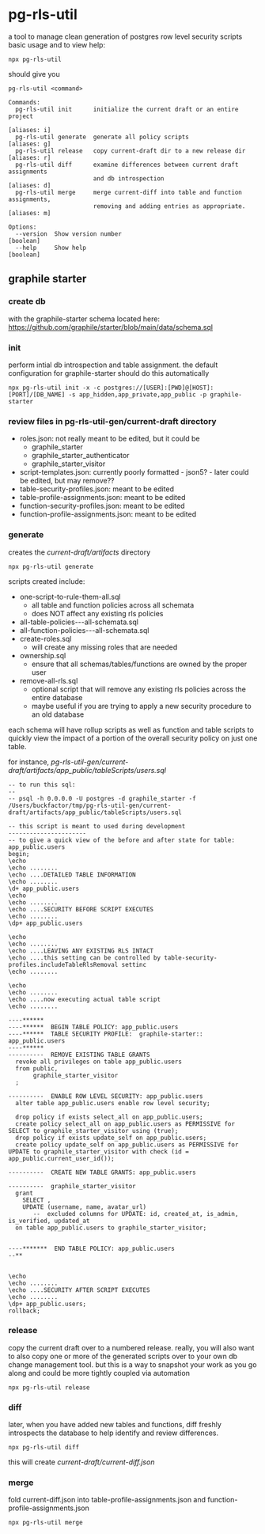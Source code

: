 # pg-rls-util
a tool to manage clean generation of postgres row level security scripts
basic usage and to view help:
```
npx pg-rls-util
```
should give you
```
pg-rls-util <command>

Commands:
  pg-rls-util init      initialize the current draft or an entire project
                                                                    [aliases: i]
  pg-rls-util generate  generate all policy scripts                 [aliases: g]
  pg-rls-util release   copy current-draft dir to a new release dir [aliases: r]
  pg-rls-util diff      examine differences between current draft assignments
                        and db introspection                        [aliases: d]
  pg-rls-util merge     merge current-diff into table and function assignments,
                        removing and adding entries as appropriate. [aliases: m]

Options:
  --version  Show version number                                       [boolean]
  --help     Show help                                                 [boolean]
  ```
## graphile starter 
### create db
with the graphile-starter schema located here: https://github.com/graphile/starter/blob/main/data/schema.sql
### init
perform intial db introspection and table assignment.  the default configuration for graphile-starter should do this automatically
```
npx pg-rls-util init -x -c postgres://[USER]:[PWD]@[HOST]:[PORT]/[DB_NAME] -s app_hidden,app_private,app_public -p graphile-starter
```
### review files in pg-rls-util-gen/current-draft directory
- roles.json: not really meant to be edited, but it could be
  - graphile_starter
  - graphile_starter_authenticator
  - graphile_starter_visitor
- script-templates.json: currently poorly formatted - json5? - later could be edited, but may remove??
- table-security-profiles.json: meant to be edited
- table-profile-assignments.json: meant to be edited
- function-security-profiles.json: meant to be edited
- function-profile-assignments.json: meant to be edited
### generate
creates the *current-draft/artifacts* directory
```
npx pg-rls-util generate
```
scripts created include:
- one-script-to-rule-them-all.sql
  - all table and function policies across all schemata
  - does NOT affect any existing rls policies
- all-table-policies---all-schemata.sql
- all-function-policies---all-schemata.sql
- create-roles.sql
  - will create any missing roles that are needed
- ownership.sql
  - ensure that all schemas/tables/functions are owned by the proper user
- remove-all-rls.sql
  - optional script that will remove any existing rls policies across the entire database
  - maybe useful if you are trying to apply a new security procedure to an old database

each schema will have rollup scripts as well as function and table scripts to quickly view the impact of a portion of the overall security policy on just one table. 

for instance, *pg-rls-util-gen/current-draft/artifacts/app_public/tableScripts/users.sql*
```
-- to run this sql:
--
-- psql -h 0.0.0.0 -U postgres -d graphile_starter -f /Users/buckfactor/tmp/pg-rls-util-gen/current-draft/artifacts/app_public/tableScripts/users.sql

-- this script is meant to used during development                    ----------------------
-- to give a quick view of the before and after state for table:      app_public.users
begin;
\echo
\echo ........
\echo ....DETAILED TABLE INFORMATION
\echo ........
\d+ app_public.users
\echo
\echo ........
\echo ....SECURITY BEFORE SCRIPT EXECUTES
\echo ........
\dp+ app_public.users

\echo
\echo ........
\echo ....LEAVING ANY EXISTING RLS INTACT
\echo ....this setting can be controlled by table-security-profiles.includeTableRlsRemoval settinc
\echo ........

\echo
\echo ........
\echo ....now executing actual table script
\echo ........

----******
----******  BEGIN TABLE POLICY: app_public.users
----******  TABLE SECURITY PROFILE:  graphile-starter:: app_public.users
----******
----------  REMOVE EXISTING TABLE GRANTS
  revoke all privileges on table app_public.users
  from public,
       graphile_starter_visitor
  ;

----------  ENABLE ROW LEVEL SECURITY: app_public.users
  alter table app_public.users enable row level security;

  drop policy if exists select_all on app_public.users;
  create policy select_all on app_public.users as PERMISSIVE for SELECT to graphile_starter_visitor using (true);
  drop policy if exists update_self on app_public.users;
  create policy update_self on app_public.users as PERMISSIVE for UPDATE to graphile_starter_visitor with check (id = app_public.current_user_id());

----------  CREATE NEW TABLE GRANTS: app_public.users

----------  graphile_starter_visitor
  grant
    SELECT ,
    UPDATE (username, name, avatar_url)
       --  excluded columns for UPDATE: id, created_at, is_admin, is_verified, updated_at
  on table app_public.users to graphile_starter_visitor;


----*******  END TABLE POLICY: app_public.users
--**


\echo
\echo ........
\echo ....SECURITY AFTER SCRIPT EXECUTES
\echo ........
\dp+ app_public.users;
rollback;
```
### release
copy the current draft over to a numbered release.  really, you will also want to also copy one or more of the generated scripts over to your own db change management tool.  but this is a way to snapshot your work as you go along and could be more tightly coupled via automation
```
npx pg-rls-util release
```
### diff
later, when you have added new tables and functions, diff freshly introspects the database to help identify and review differences.
```
npx pg-rls-util diff
```
this will create *current-draft/current-diff.json*
### merge
fold current-diff.json into table-profile-assignments.json and function-profile-assignments.json
```
npx pg-rls-util merge
```
